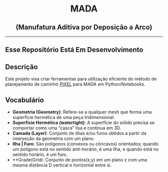 
<h1 align="center">MADA</h1>
<h2 align="center">(Manufatura Aditiva por Deposição a Arco)</h2>

---

## Esse Repositório Está Em Desenvolvimento

## Descrição
Este projeto visa criar ferramentas para utilização eficiente do método de
planejamento de caminho [PIXEL](https://www.mdpi.com/2075-4701/11/3/498) para MADA em Python/Notebooks.

## Vocabulário
- **Geometria (Geometry)**: Refere-se a qualquer mesh que forma uma superfície hermética de uma peça tridimensional.
- **Superfície Hermética (watertight)**: A superfície do sólido precisa se comportar como uma “casca” lisa e contínua em 3D.
- **Camada (Layer)**: Conjunto de ilhas e/ou furos obtidos a partir da interseção da geometria com um plano.
- **Ilha | Furo**: São polígonos (convexos ou côncavos) orientados; quando um polígono está no sentido anti-horário, é uma ilha, e quando está no sentido horário, é um furo.
- **Grade(Grid): Conjunto de pontos(x,y) em um plano z com uma mesma distância D vertical e horizontal entre si. 
